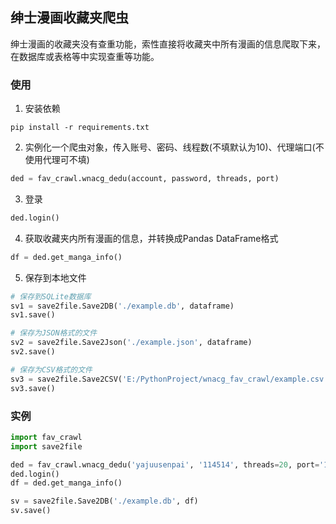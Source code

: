 ## 绅士漫画收藏夹爬虫

绅士漫画的收藏夹没有查重功能，索性直接将收藏夹中所有漫画的信息爬取下来，在数据库或表格等中实现查重等功能。

### 使用
1. 安装依赖
```
pip install -r requirements.txt
```
2. 实例化一个爬虫对象，传入账号、密码、线程数(不填默认为10)、代理端口(不使用代理可不填)
```python
ded = fav_crawl.wnacg_dedu(account, password, threads, port)
```
3. 登录
```python
ded.login()
```
4. 获取收藏夹内所有漫画的信息，并转换成Pandas DataFrame格式
```python
df = ded.get_manga_info() 
```
5. 保存到本地文件
```python
# 保存到SQLite数据库
sv1 = save2file.Save2DB('./example.db', dataframe)
sv1.save()

# 保存为JSON格式的文件
sv2 = save2file.Save2Json('./example.json', dataframe)
sv2.save()

# 保存为CSV格式的文件
sv3 = save2file.Save2CSV('E:/PythonProject/wnacg_fav_crawl/example.csv', dataframe)
sv3.save()
```
### 实例
```python
import fav_crawl
import save2file

ded = fav_crawl.wnacg_dedu('yajuusenpai', '114514', threads=20, port='10808')
ded.login()
df = ded.get_manga_info() 

sv = save2file.Save2DB('./example.db', df)
sv.save()
```
